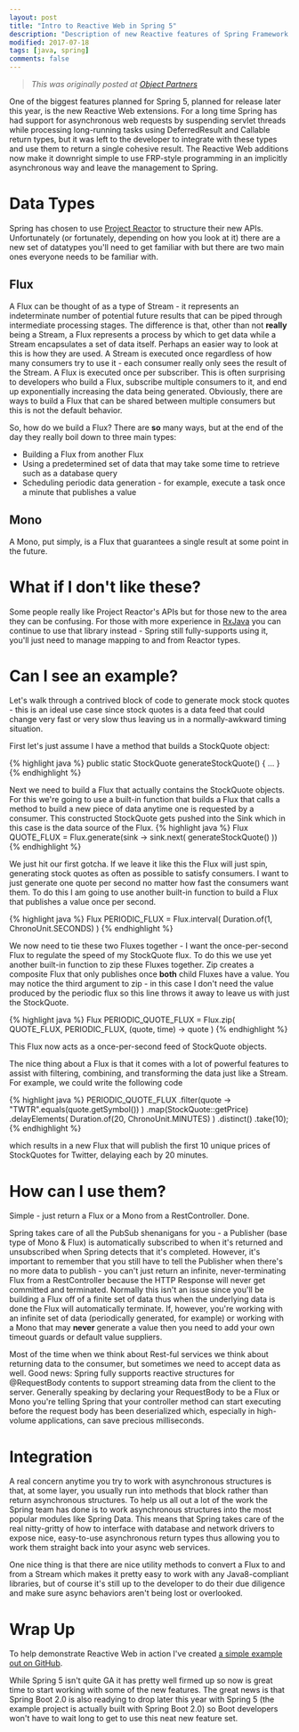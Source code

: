 ```yaml
---
layout: post
title: "Intro to Reactive Web in Spring 5"
description: "Description of new Reactive features of Spring Framework version 5"
modified: 2017-07-18
tags: [java, spring]
comments: false
---
```


> *This was originally posted at [Object Partners](https://objectpartners.com/2017/07/18/intro-to-reactive-web-in-spring-5/)*

One of the biggest features planned for Spring 5, planned for release later this year, is the new Reactive Web extensions. For a long time Spring has had support for asynchronous web requests by suspending servlet threads while processing long-running tasks using DeferredResult and Callable return types, but it was left to the developer to integrate with these types and use them to return a single cohesive result. The Reactive Web additions now make it downright simple to use FRP-style programming in an implicitly asynchronous way and leave the management to Spring.

# Data Types
Spring has chosen to use [Project Reactor](https://projectreactor.io/) to structure their new APIs. Unfortunately (or fortunately, depending on how you look at it) there are a new set of datatypes you'll need to get familiar with but there are two main ones everyone needs to be familiar with.

## Flux
A Flux can be thought of as a type of Stream - it represents an indeterminate number of potential future results that can be piped through intermediate processing stages. The difference is that, other than not **really** being a Stream, a Flux represents a process by which to get data while a Stream encapsulates a set of data itself. Perhaps an easier way to look at this is how they are used. A Stream is executed once regardless of how many consumers try to use it - each consumer really only sees the result of the Stream. A Flux is executed once per subscriber. This is often surprising to developers who build a Flux, subscribe multiple consumers to it, and end up exponentially increasing the data being generated. Obviously, there are ways to build a Flux that can be shared between multiple consumers but this is not the default behavior.

So, how do we build a Flux? There are **so** many ways, but at the end of the day they really boil down to three main types:

- Building a Flux from another Flux
- Using a predetermined set of data that may take some time to retrieve such as a database query
- Scheduling periodic data generation - for example, execute a task once a minute that publishes a value

## Mono
A Mono, put simply, is a Flux that guarantees a single result at some point in the future.

# What if I don't like these?
Some people really like Project Reactor's APIs but for those new to the area they can be confusing. For those with more experience in [RxJava](https://github.com/ReactiveX/RxJava) you can continue to use that library instead - Spring still fully-supports using it, you'll just need to manage mapping to and from Reactor types.

# Can I see an example?
Let's walk through a contrived block of code to generate mock stock quotes - this is an ideal use case since stock quotes is a data feed that could change very fast or very slow thus leaving us in a normally-awkward timing situation.

First let's just assume I have a method that builds a StockQuote object:

{% highlight java %}
public static StockQuote generateStockQuote() { ... }
{% endhighlight %}

Next we need to build a Flux that actually contains the StockQuote objects. For this we're going to use a built-in function that builds a Flux that calls a method to build a new piece of data anytime one is requested by a consumer. This constructed StockQuote gets pushed into the Sink which in this case is the data source of the Flux.
{% highlight java %}
Flux QUOTE_FLUX = Flux.generate(sink -> sink.next( generateStockQuote() ))
{% endhighlight %}

We just hit our first gotcha. If we leave it like this the Flux will just spin, generating stock quotes as often as possible to satisfy consumers. I want to just generate one quote per second no matter how fast the consumers want them. To do this I am going to use another built-in function to build a Flux that publishes a value once per second.

{% highlight java %}
Flux PERIODIC_FLUX = Flux.interval( Duration.of(1, ChronoUnit.SECONDS) )
{% endhighlight %}

We now need to tie these two Fluxes together - I want the once-per-second Flux to regulate the speed of my StockQuote flux. To do this we use yet another built-in function to zip these Fluxes together. Zip creates a composite Flux that only publishes once **both** child Fluxes have a value. You may notice the third argument to zip - in this case I don't need the value produced by the periodic flux so this line throws it away to leave us with just the StockQuote.

{% highlight java %}
Flux PERIODIC_QUOTE_FLUX = Flux.zip(
    QUOTE_FLUX,
    PERIODIC_FLUX,
    (quote, time) -> quote
)
{% endhighlight %}

This Flux now acts as a once-per-second feed of StockQuote objects.

The nice thing about a Flux is that it comes with a lot of powerful features to assist with filtering, combining, and transforming the data just like a Stream. For example, we could write the following code

{% highlight java %}
PERIODIC_QUOTE_FLUX
    .filter(quote -> "TWTR".equals(quote.getSymbol()) )
    .map(StockQuote::getPrice)
    .delayElements( Duration.of(20, ChronoUnit.MINUTES) )
    .distinct()
    .take(10);
{% endhighlight %}

which results in a new Flux that will publish the first 10 unique prices of StockQuotes for Twitter, delaying each by 20 minutes.

# How can I use them?
Simple - just return a Flux or a Mono from a RestController. Done.

Spring takes care of all the PubSub shenanigans for you - a Publisher (base type of Mono & Flux) is automatically subscribed to when it's returned and unsubscribed when Spring detects that it's completed. However, it's important to remember that you still have to tell the Publisher when there's no more data to publish - you can't just return an infinite, never-terminating Flux from a RestController because the HTTP Response will never get committed and terminated. Normally this isn't an issue since you'll be building a Flux off of a finite set of data thus when the underlying data is done the Flux will automatically terminate. If, however, you're working with an infinite set of data (periodically generated, for example) or working with a Mono that may **never** generate a value then you need to add your own timeout guards or default value suppliers.

Most of the time when we think about Rest-ful services we think about returning data to the consumer, but sometimes we need to accept data as well. Good news: Spring fully supports reactive structures for @RequestBody contents to support streaming data from the client to the server. Generally speaking by declaring your RequestBody to be a Flux or Mono you're telling Spring that your controller method can start executing before the request body has been deserialized which, especially in high-volume applications, can save precious milliseconds.

# Integration
A real concern anytime you try to work with asynchronous structures is that, at some layer, you usually run into methods that block rather than return asynchronous structures. To help us all out a lot of the work the Spring team has done is to work asynchronous structures into the most popular modules like Spring Data. This means that Spring takes care of the real nitty-gritty of how to interface with database and network drivers to expose nice, easy-to-use asynchronous return types thus allowing you to work them straight back into your async web services.

One nice thing is that there are nice utility methods to convert a Flux to and from a Stream which makes it pretty easy to work with any Java8-compliant libraries, but of course it's still up to the developer to do their due diligence and make sure async behaviors aren't being lost or overlooked.

# Wrap Up
To help demonstrate Reactive Web in action I've created [a simple example out on GitHub](https://github.com/mike-plummer/reactive-spring5).

While Spring 5 isn't quite GA it has pretty well firmed up so now is great time to start working with some of the new features. The great news is that Spring Boot 2.0 is also readying to drop later this year with Spring 5 (the example project is actually built with Spring Boot 2.0) so Boot developers won't have to wait long to get to use this neat new feature set.
